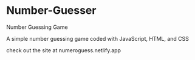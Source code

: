 # Number-Guesser
Number Guessing Game


A simple number guessing game coded with JavaScript, HTML, and CSS

check out the site at numeroguess.netlify.app
